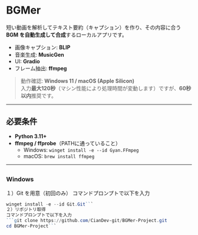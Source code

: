 # BGMer

短い動画を解析してテキスト要約（キャプション）を作り、その内容に合う **BGM を自動生成して合成**するローカルアプリです。

- 画像キャプション: **BLIP**
- 音楽生成: **MusicGen**
- UI: **Gradio**
- フレーム抽出: **ffmpeg**

> 動作確認: **Windows 11 / macOS (Apple Silicon)**  
> 入力**最大120秒**（マシン性能により処理時間が変動します）ですが、**60秒以内**推奨です。

---

## 必要条件

- **Python 3.11+**
- **ffmpeg / ffprobe**（PATHに通っていること）
  - Windows: `winget install -e --id Gyan.FFmpeg`
  - macOS:   `brew install ffmpeg`
---

##

### Windows

１）Git を用意（初回のみ）
  コマンドプロンプトで以下を入力
   ```powershell
   winget install -e --id Git.Git```
２）リポジトリ取得
  コマンドプロンプトで以下を入力
  ```git clone https://github.com/CianDev-git/BGMer-Project.git
  cd BGMer-Project```

